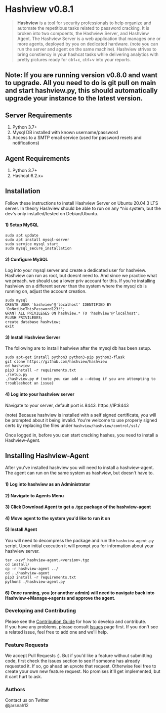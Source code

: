 # Hashview v0.8.1

>**Hashview** is a tool for security professionals to help organize and automate the repetitious tasks related to password cracking. It is broken into two compoents, the Hashview Server, and Hashview Agent. The Hashview Server is a web application that manages one or more agents, deployed by you on dedicated hardware. (note you can run the server and agent on the same machine). Hashview strives to bring constiency in your hashcat tasks while delivering analytics with pretty pictures ready for ctrl+c, ctrl+v into your reports.

## Note: If you are running version v0.8.0 and want to upgrade. All you need to do is git pull on main and start hashview.py, this should automatically upgrade your instance to the latest version.

## Server Requirements

1. Python 3.7+ 
2. Mysql DB installed with known username/password   
3. Access to a SMTP email service (used for password resets and notifications)

## Agent Requirements

1. Python 3.7+
2. Hashcat 6.2.x+

## Installation
Follow these instructions to install Hashview Server on Ubuntu 20.04.3 LTS server. In theory Hashview should be able to run on any *nix system, but the dev's only installed/tested on Debian/Ubuntu.

#### 1) Setup MySQL 

```
sudo apt update
sudo apt install mysql-server
sudo service mysql start
sudo mysql_secure_installation
```

#### 2) Configure MySQL
Log into your mysql server and create a dedicated user for hashview. Hashview can run as root, but doesnt need to. And since we practice what we preach. we should use a lower priv account for this. If you're installing hashview on a different server than the system where the mysql db is running on, adjust the account creation.

```
sudo mysql
CREATE USER 'hashview'@'localhost' IDENTIFIED BY 'DoNotUseThisPassword123!';
GRANT ALL PRIVILEGES ON hashview.* TO 'hashview'@'localhost';
FLUSH PRIVILEGES;
create database hashview;
exit
```

#### 3) Install Hashview Server
The following are to install hashview after the mysql db has been setup.

```
sudo apt-get install python3 python3-pip python3-flask
git clone https://github.com/hashview/hashview
cd hashview
pip3 install -r requirements.txt
./setup.py
./hashview.py # (note you can add a --debug if you are attempting to troubleshoot an issue)
```

#### 4) Log into your hashview server
Navigate to your server, default port is 8443. https://IP:8443

(note)
Because hashview is installed with a self signed certificate, you will be prompted about it being invalid. You're welcome to use properly signed certs by replacing the files under `hashview/hashview/control/ssl/`

Once logged in, before you can start cracking hashes, you need to install a Hashview-Agent.

## Installing Hashview-Agent
After you've installed hashview you will need to install a hashview-agent. The agent can run on the same system as hashview, but doesn't have to.

#### 1) Log into hashview as an Administrator
#### 2) Navigate to Agents Menu
#### 3) Click Download Agent to get a .tgz package of the hashview-agent
#### 4) Move agent to the system you'd like to run it on
#### 5) Install Agent

You will need to decompress the package and run the `hashview-agent.py` script. Upon initial execution it will prompt you for information about your hashview server.
```
tar -xzvf hashview-agent.<version>.tgz
cd install/
cp -r hashview-agent ../
cd ../hashview-agent
pip3 install -r requirements.txt
python3 ./hashview-agent.py
```

#### 6) Once running, you (or another admin) will need to navigate back into Hashview->Manage->agents and approve the agent.


### Developing and Contributing

Please see the [Contribution Guide](https://github.com/hashview/hashview/wiki/Contributing) for how to develop and contribute.  
If you have any problems, please consult [Issues](https://github.com/hashview/hashview/issues) page first. If you don't see a related issue, feel free to add one and we'll help.

### Feature Requests

We accept Pull Requests :). But if you'd like a feature without submitting code, first check the issues section to see if someone has already requested it. If so, go ahead an upvote that request. Otherwise feel free to create your own new feature request. No promises it'll get implemented, but it cant hurt to ask.

### Authors

Contact us on Twitter  
@jarsnah12
